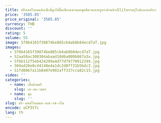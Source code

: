 ```yaml
---
title: ฝรั่งเศสโรแมนติกเซ็กซี่ลูกไม้ขึ้นเชือกแขวนคอชุดสีขาวแสงหรูหราด้านข้างSlitพรรคยุโรปและอเมริกา
price: '3585.85'
price_original: '3585.85'
currency: THB
discount: ''
rating: 5
volume: 55
image: Sf0b4165f39874be885cb4ab0b84ecd7aT.jpg
images:
  - Sf0b4165f39874be885cb4ab0b84ecd7aT.jpg
  - S2aa50ac300304abaad18d6a009b867a3x.jpg
  - Sf6b112f5eb424299a4d77d7977091229X.jpg
  - S04ad26e8cd4148e4a1dc2d8ff31b5bdcI.jpg
  - S1fd0067a11b8407e902aff337cca82c15.jpg
video: ''
categories:
  - name: เสื้อผ้าสตรี
    slug: เส-อผ-าสตร
  - name: ชุด
    slug: ''
slug: ฝร-งเศสโรแมนต-กเซ-กซ-กไม
encode: oCP3tTc
lang: th
---
```

  